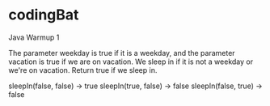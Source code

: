 # codingBat
Java Warmup 1

The parameter weekday is true if it is a weekday, and the parameter vacation is true if we are on vacation. We sleep in if it is not a weekday or we're on vacation. Return true if we sleep in.

sleepIn(false, false) -> true
sleepIn(true, false) -> false
sleepIn(false, true) -> false 

